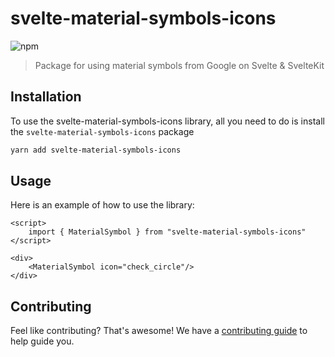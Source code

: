 # svelte-material-symbols-icons

![npm](https://img.shields.io/npm/v/svelte-material-symbols-icons)

> Package for using material symbols from Google on Svelte & SvelteKit

## Installation

To use the svelte-material-symbols-icons library, all you need to do is install the `svelte-material-symbols-icons` package

```sh
yarn add svelte-material-symbols-icons
```

## Usage

Here is an example of how to use the library:

```svelte
<script>
    import { MaterialSymbol } from "svelte-material-symbols-icons"
</script>

<div>
    <MaterialSymbol icon="check_circle"/>
</div>
```

## Contributing

Feel like contributing? That's awesome! We have a [contributing guide](./CONTRIBUTING.md) to help guide you.
